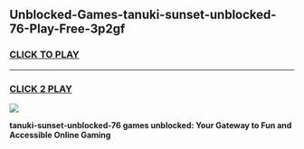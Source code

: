 
## Unblocked-Games-tanuki-sunset-unblocked-76-Play-Free-3p2gf
<h3>
<a href="https://premium76.site?title=tanuki-sunset-unblocked-76&ref=19M">CLICK TO PLAY</a></h3>
<hr>

<h3>
<a href="https://premium76.site?title=tanuki-sunset-unblocked-76&ref=19M">CLICK 2 PLAY</a>
  
</h3>

<a href="https://premium76.site?title=tanuki-sunset-unblocked-76&ref=19M"><img src="https://clearcache.store/games.png"></a>


**tanuki-sunset-unblocked-76 games unblocked: Your Gateway to Fun and Accessible Online Gaming**
